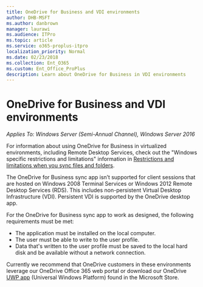 ```yaml
---
title: OneDrive for Business and VDI environments
author: DHB-MSFT
ms.author: danbrown
manager: laurawi
ms.audience: ITPro
ms.topic: article
ms.service: o365-proplus-itpro
localization_priority: Normal
ms.date: 02/23/2018
ms.collection: Ent_O365
ms.custom: Ent_Office_ProPlus
description: Learn about OneDrive for Business in VDI environments
---
```

# OneDrive for Business and VDI environments 

*Applies To: Windows Server (Semi-Annual Channel), Windows Server 2016*

For information about using OneDrive for Business in virtualized environments, including Remote Desktop Services, check out the "Windows specific restrictions and limitations" information in [Restrictions and limitations when you sync files and folders](https://support.microsoft.com/help/3125202/restrictions-and-limitations-when-you-sync-files-and-folders).

The OneDrive for Business sync app isn’t supported for client sessions that are hosted on Windows 2008 Terminal Services or Windows 2012 Remote Desktop Services (RDS). This includes non-persistent Virtual Desktop Infrastructure (VDI). Persistent VDI is supported by the OneDrive desktop app.

For the OneDrive for Business sync app to work as designed, the following requirements must be met: 

- The application must be installed on the local computer.
- The user must be able to write to the user profile.
- Data that's written to the user profile must be saved to the local hard disk and be available without a network connection.

Currently we recommend that OneDrive customers in these environments leverage our OneDrive Office 365 web portal or download our OneDrive [UWP app](https://www.microsoft.com/en-us/store/p/onedrive/9wzdncrfj1p3) (Universal Windows Platform) found in the Microsoft Store.
